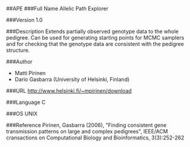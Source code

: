 ##APE
###Full Name
Allelic Path Explorer

###Version
1.0

###Description
Extends partially observed genotype data to the whole pedigree. Can be used for generating starting points for MCMC samplers and for checking that the genotype data are consistent with the pedigree structure.

###Author
* Matti Pirinen
* Dario Gasbarra (University of Helsinki, Finland)

###URL
http://www.helsinki.fi/~mpirinen/download

###Language
C

###OS
UNIX

###Reference
Pirinen, Gasbarra (2006), "Finding consistent gene transmission patterns on large and complex pedigrees", IEEE/ACM cransactions on Computational Biology and Bioinformatics, 3(3):252-262



